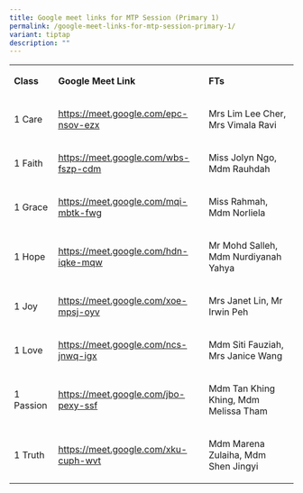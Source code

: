 ```yaml
---
title: Google meet links for MTP Session (Primary 1)
permalink: /google-meet-links-for-mtp-session-primary-1/
variant: tiptap
description: ""
---
```

<table style="minWidth: 75px">
<colgroup>
<col>
<col>
<col>
</colgroup>
<tbody>
<tr>
<td rowspan="1" colspan="1">
<p><strong>Class</strong>
</p>
</td>
<td rowspan="1" colspan="1">
<p><strong>Google Meet Link</strong>
</p>
</td>
<td rowspan="1" colspan="1">
<p><strong>FTs</strong>
</p>
</td>
</tr>
<tr>
<td rowspan="1" colspan="1">
<p>1 Care</p>
</td>
<td rowspan="1" colspan="1">
<p><a href="https://meet.google.com/epc-nsov-ezx" rel="noopener noreferrer nofollow" target="_blank"><u>https://meet.google.com/epc-nsov-ezx</u></a>
</p>
</td>
<td rowspan="1" colspan="1">
<p>Mrs Lim Lee Cher, Mrs Vimala Ravi</p>
</td>
</tr>
<tr>
<td rowspan="1" colspan="1">
<p>1 Faith</p>
</td>
<td rowspan="1" colspan="1">
<p><a href="https://meet.google.com/epc-nsov-ezx" rel="noopener noreferrer nofollow" target="_blank"><u>https://meet.google.com/wbs-fszp-cdm</u></a>
</p>
</td>
<td rowspan="1" colspan="1">
<p>Miss Jolyn Ngo, Mdm Rauhdah</p>
</td>
</tr>
<tr>
<td rowspan="1" colspan="1">
<p>1 Grace</p>
</td>
<td rowspan="1" colspan="1">
<p><a href="https://meet.google.com/epc-nsov-ezx" rel="noopener noreferrer nofollow" target="_blank"><u>https://meet.google.com/mqi-mbtk-fwg</u></a>
</p>
</td>
<td rowspan="1" colspan="1">
<p>Miss Rahmah, Mdm Norliela</p>
</td>
</tr>
<tr>
<td rowspan="1" colspan="1">
<p>1 Hope</p>
</td>
<td rowspan="1" colspan="1">
<p><a href="https://meet.google.com/epc-nsov-ezx" rel="noopener noreferrer nofollow" target="_blank"><u>https://meet.google.com/hdn-iqke-mqw</u></a>
</p>
</td>
<td rowspan="1" colspan="1">
<p>Mr Mohd Salleh, Mdm Nurdiyanah Yahya</p>
</td>
</tr>
<tr>
<td rowspan="1" colspan="1">
<p>1 Joy</p>
</td>
<td rowspan="1" colspan="1">
<p><a href="https://meet.google.com/epc-nsov-ezx" rel="noopener noreferrer nofollow" target="_blank"><u>https://meet.google.com/xoe-mpsj-oyv</u></a>
</p>
</td>
<td rowspan="1" colspan="1">
<p>Mrs Janet Lin, Mr Irwin Peh</p>
</td>
</tr>
<tr>
<td rowspan="1" colspan="1">
<p>1 Love</p>
</td>
<td rowspan="1" colspan="1">
<p><a href="https://meet.google.com/epc-nsov-ezx" rel="noopener noreferrer nofollow" target="_blank"><u>https://meet.google.com/ncs-jnwq-igx</u></a>
</p>
</td>
<td rowspan="1" colspan="1">
<p>Mdm Siti Fauziah, Mrs Janice Wang</p>
</td>
</tr>
<tr>
<td rowspan="1" colspan="1">
<p>1 Passion</p>
</td>
<td rowspan="1" colspan="1">
<p><a href="https://meet.google.com/epc-nsov-ezx" rel="noopener noreferrer nofollow" target="_blank"><u>https://meet.google.com/jbo-pexy-ssf</u></a>
</p>
</td>
<td rowspan="1" colspan="1">
<p>Mdm Tan Khing Khing, Mdm Melissa Tham</p>
</td>
</tr>
<tr>
<td rowspan="1" colspan="1">
<p>1 Truth</p>
</td>
<td rowspan="1" colspan="1">
<p><a href="https://meet.google.com/epc-nsov-ezx" rel="noopener noreferrer nofollow" target="_blank"><u>https://meet.google.com/xku-cuph-wvt</u></a>
</p>
</td>
<td rowspan="1" colspan="1">
<p>Mdm Marena Zulaiha, Mdm Shen Jingyi</p>
</td>
</tr>
</tbody>
</table>
<p></p>
